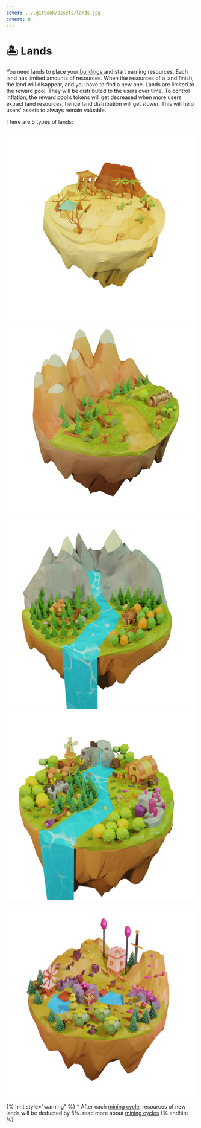 ```yaml
---
cover: ../.gitbook/assets/lands.jpg
coverY: 0
---
```


# 🏝 Lands

You need lands to place your [buildings ](buildings.md)and start earning resources. Each land has limited amounts of resources. When the resources of a land finish, the land will disappear, and you have to find a new one. Lands are limited to the reward pool. They will be distributed to the users over time. To control inflation, the reward pool’s tokens will get decreased when more users extract land resources, hence land distribution will get slower. This will help users’ assets to always remain valuable.&#x20;

There are 5 types of lands:

![Desert: Has \~25 tokens\* and no Iron and Stone resources. Every new user can start with this land with -25% earning rate (2800 lands available per day)](../.gitbook/assets/land-desert.png) ![Common: Has \~235 tokens\*, Iron and Stone. (1400 lands available per day)](../.gitbook/assets/land-common.png)

![Uncommon: Has \~700 tokens\*, Iron and Stone. +10% earning rate. (480 lands available per day)](../.gitbook/assets/land-uncommon.png) ![Rare: Has \~2800 tokens\*, Iron and Stone. +20% earning rate. (100 lands available per day)](../.gitbook/assets/land-rare.png)

![Legendary: Has \~14000 tokens\*, Iron and Stone. +30% earning rate. (20 lands available per day)](../.gitbook/assets/land-legendary.PNG)

{% hint style="warning" %}
&#x20;\* After each [mining cycle](../price-stability.md#mining-cycles), resources of new lands will be deducted by 5%. read more about [mining cycles](../price-stability.md#mining-cycles)
{% endhint %}

